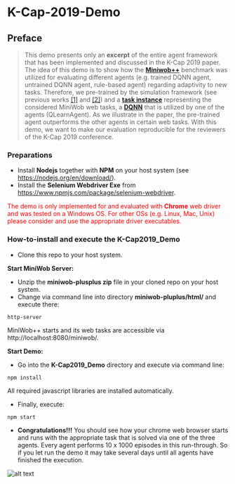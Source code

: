 # K-Cap-2019-Demo

## Preface
> This demo presents only an **excerpt** of the entire agent framework that has been implemented and discussed in the K-Cap 2019 paper. The idea of this demo is to show how the **[Miniwob++](https://github.com/stanfordnlp/miniwob-plusplus)** benchmark was utilized for evaluating different agents (e.g. trained DQNN agent, untrained DQNN agent, rule-based agent) regarding adaptivity to new tasks. Therefore, we pre-trained by the simulation framework (see previous works [[1]](http://few.vu.nl/~vbr240/semantics2018/Semantics_2018_paper_33.pdf) and [[2]](https://link.springer.com/chapter/10.1007/978-3-030-03667-6_16)) and a **[task instance](https://raw.githubusercontent.com/nmerkle/K-Cap-2019-Demo/master/task.json)** representing the considered MiniWob web tasks, a **[DQNN](https://raw.githubusercontent.com/nmerkle/K-Cap-2019-Demo/master/MiniWobTask.json)** that is utilized by one of the agents (QLearnAgent). As we illustrate in the paper, the pre-trained agent outperforms the other agents in certain web tasks. With this demo, we want to make our evaluation reproducible for the reviewers of the K-Cap 2019 conference. 

### Preparations
* Install **Nodejs** together with **NPM** on your host system (see https://nodejs.org/en/download/).
* Install the **Selenium Webdriver Exe** from https://www.npmjs.com/package/selenium-webdriver. 
<dl><p style="color:red">The demo is only implemented for and evaluated with <b>Chrome</b> web driver and was tested on a Windows OS. For other OSs (e.g. Linux, Mac, Unix) please consider and use the appropriate driver executables.</p></dl>

### How-to-install and execute the K-Cap2019_Demo
* Clone this repo to your host system.

__Start MiniWob Server:__ 
* Unzip the **miniwob-plusplus zip** file in your cloned repo on your host system.
* Change  via command line into directory **miniwob-pluplus/html/** and execute there:
``` console
http-server
```
MiniWob++ starts and its web tasks are accessible via http://localhost:8080/miniwob/.

__Start Demo:__ 
* Go into the **K-Cap2019_Demo** directory and execute via command line: 
``` console
npm install
```
All required javascript libraries are installed automatically.

* Finally, execute:
``` console
npm start 
```
* **Congratulations!!!** You should see how your chrome web browser starts and runs with the appropriate task that is solved via one of the three agents. Every agent performs 10 x 1000 episodes in this run-through. So if you let run the demo it may take several days until all agents have finished the execution.

![alt text](https://github.com/nmerkle/K-Cap2019_Demo/blob/master/screenshot.png "MiniWob++ Task execution")


